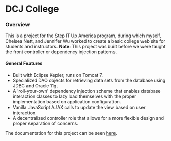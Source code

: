 # DCJ College

### Overview
This is a project for the Step IT Up America program, during which myself, Chelsea Nett, and Jennifer Wu worked to 
create a basic college web site for students and instructors.
**Note:** This project was built before we were taught the front controller or dependency injection patterns.

#### General Features
 * Built with Eclipse Kepler, runs on Tomcat 7.
 * Specialized DAO objects for retrieving data sets from the database using JDBC and Oracle 11g.
 * A 'roll-your-own' dependency injection scheme that enables database interaction classes to lazy load themselves
 with the proper implementation based on application configuration.
 * Vanilla JavaScript AJAX calls to update the view based on user interaction.
 * A decentralized controller role that allows for a more flexible design and proper separation of concerns.

The documentation for this project can be seen [here](https://drive.google.com/file/d/0B4maBMBAiXwha3FhYUdHc3RxSFU/view?usp=drivesdk).
